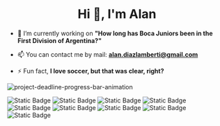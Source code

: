 <h1 align="center">Hi 👋, I'm Alan</h1>

- 🔭 I’m currently working on **"How long has Boca Juniors been in the First Division of Argentina?"**

- 📫 You can contact me by mail: **alan.diazlamberti@gmail.com**

- ⚡ Fun fact, **I love soccer, but that was clear, right?**



![project-deadline-progress-bar-animation](https://github.com/diaz-lamberti/diaz-lamberti/assets/130183798/fc4bfde7-4f88-4f74-8b75-7a517b1d1d04)

![Static Badge](https://img.shields.io/badge/HTML5-orange) ![Static Badge](https://img.shields.io/badge/CSS-blue) ![Static Badge](https://img.shields.io/badge/Sass-pink) ![Static Badge](https://img.shields.io/badge/Javascript-yellow) ![Static Badge](https://img.shields.io/badge/Bootstrap-8A2BE2)  ![Static Badge](https://img.shields.io/badge/Node.js-green) ![Static Badge](https://img.shields.io/badge/MySql-white) ![Static Badge](https://img.shields.io/badge/Heroku-b011fa) ![Static Badge](https://img.shields.io/badge/Git-fa6a11)
